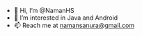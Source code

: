 - 👋 Hi, I’m @NamanHS
- 👀 I’m interested in Java and Android
- 📫 Reach me at namansanura@gmail.com

<!---
NamanHS/NamanHS is a ✨ special ✨ repository because its `README.md` (this file) appears on your GitHub profile.
You can click the Preview link to take a look at your changes.
--->
